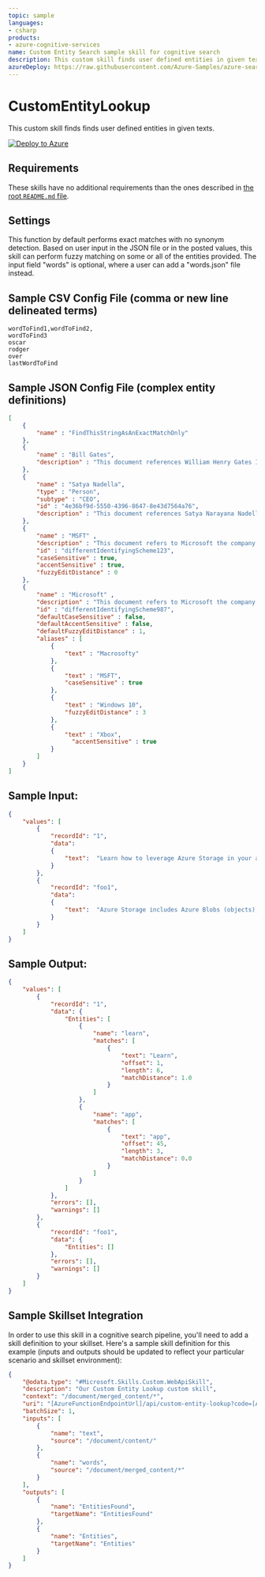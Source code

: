 ```yaml
---
topic: sample
languages:
- csharp
products:
- azure-cognitive-services
name: Custom Entity Search sample skill for cognitive search
description: This custom skill finds user defined entities in given texts.
azureDeploy: https://raw.githubusercontent.com/Azure-Samples/azure-search-power-skills/master/Text/CustomEntityLookup/azuredeploy.json
---
```


# CustomEntityLookup

This custom skill finds finds user defined entities in given texts.

[![Deploy to Azure](https://azuredeploy.net/deploybutton.svg)](https://portal.azure.com/#create/Microsoft.Template/uri/https%3A%2F%2Fraw.githubusercontent.com%2FAzure-Samples%2Fazure-search-power-skills%2Fmaster%2FText%2FCustomEntitySearch%2Fazuredeploy.json)

## Requirements

These skills have no additional requirements than the ones described in [the root `README.md` file](../../README.md).

## Settings

This function by default performs exact matches with no synonym detection. Based on user input in the JSON file or in the posted values, this skill can perform fuzzy matching on some or all of the entities provided. The input field "words" is optional, where a user can add a "words.json" file instead.

## Sample CSV Config File (comma or new line delineated terms)
```csv
wordToFind1,wordToFind2,
wordToFind3
oscar
rodger
over
lastWordToFind
```


## Sample JSON Config File (complex entity definitions)
```json
[ 
    { 
        "name" : "FindThisStringAsAnExactMatchOnly" 
    }, 
    { 
        "name" : "Bill Gates", 
        "description" : "This document references William Henry Gates III, founder of Microsoft. Not to be confused with a series of barriers made of invoices."  
    }, 
    { 
        "name" : "Satya Nadella",
        "type" : "Person",
        "subtype" : "CEO",
        "id" : "4e36bf9d-5550-4396-8647-8e43d7564a76",
        "description" : "This document references Satya Narayana Nadella."
    }, 
    { 
        "name" : "MSFT" , 
        "description" : "This document refers to Microsoft the company. Likely in a financial capacity", 
        "id" : "differentIdentifyingScheme123", 
        "caseSensitive" : true,
        "accentSensitive" : true, 
        "fuzzyEditDistance" : 0 
    }, 
    { 
        "name" : "Microsoft" , 
        "description" : "This document refers to Microsoft the company.", 
        "id" : "differentIdentifyingScheme987", 
        "defaultCaseSensitive" : false, 
        "defaultAccentSensitive" : false, 
        "defaultFuzzyEditDistance" : 1, 
        "aliases" : [
            { 
                "text" : "Macrosofty" 
            }, 
            { 
                "text" : "MSFT", 
                "caseSensitive" : true 
            }, 
            { 
                "text" : "Windows 10", 
                "fuzzyEditDistance" : 3 
            }, 
            { 
                "text" : "Xbox", 
                  "accentSensitive" : true 
            } 
        ]
    } 
]
```


## Sample Input:

```json
{
    "values": [
        {
            "recordId": "1",
            "data":
            {
                "text":  "Learn how to leverage Azure Storage in your applications with our quickstarts and tutorials.",
            }
        },
        {
            "recordId": "foo1",
            "data":
            {
                "text":  "Azure Storage includes Azure Blobs (objects), Azure Data Lake Storage Gen2, Azure Files, Azure Queues, and Azure Tables.",
            }
        }
    ]
}
```

## Sample Output:

```json
{
    "values": [
        {
            "recordId": "1",
            "data": {
                "Entities": [
                    {
                        "name": "learn",
                        "matches": [
                            {
                                "text": "Learn",
                                "offset": 1,
                                "length": 6,
                                "matchDistance": 1.0
                            }
                        ]
                    },
                    {
                        "name": "app",
                        "matches": [
                            {
                                "text": "app",
                                "offset": 45,
                                "length": 3,
                                "matchDistance": 0.0
                            }
                        ]
                    }
                ]
            },
            "errors": [],
            "warnings": []
        },
        {
            "recordId": "foo1",
            "data": {
                "Entities": []
            },
            "errors": [],
            "warnings": []
        }
    ]
}
```

## Sample Skillset Integration

In order to use this skill in a cognitive search pipeline, you'll need to add a skill definition to your skillset.
Here's a sample skill definition for this example (inputs and outputs should be updated to reflect your particular scenario and skillset environment):

```json
{
    "@odata.type": "#Microsoft.Skills.Custom.WebApiSkill",
    "description": "Our Custom Entity Lookup custom skill",
    "context": "/document/merged_content/*",
    "uri": "[AzureFunctionEndpointUrl]/api/custom-entity-lookup?code=[AzureFunctionDefaultHostKey]",
    "batchSize": 1,
    "inputs": [
        {
            "name": "text",
            "source": "/document/content/"
        },
        {
            "name": "words",
            "source": "/document/merged_content/*"
        }
    ],
    "outputs": [
        {
            "name": "EntitiesFound",
            "targetName": "EntitiesFound"
        },
        {
            "name": "Entities",
            "targetName": "Entities"
        }
    ]
}
```
